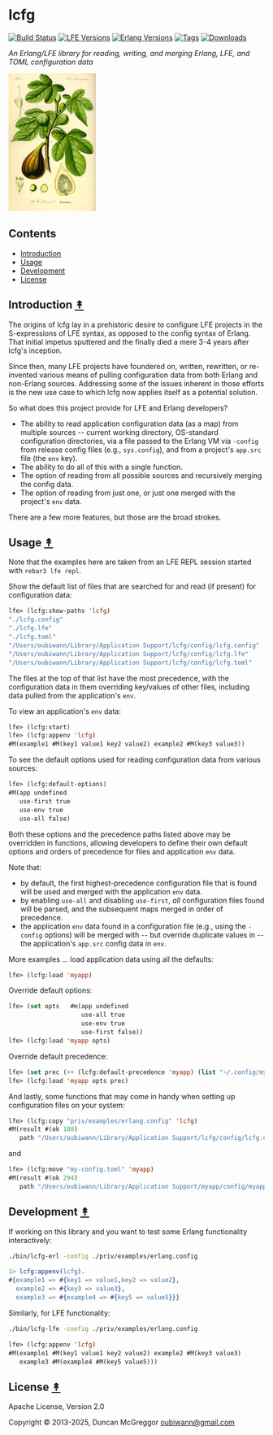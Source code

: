 # lcfg

[![Build Status][gh-actions-badge]][gh-actions]
[![LFE Versions][lfe-badge]][lfe]
[![Erlang Versions][erlang-badge]][versions]
[![Tags][github-tags-badge]][github-tags]
[![Downloads][hex-downloads]][hex-package]

*An Erlang/LFE library for reading, writing, and merging Erlang, LFE, and TOML configuration data*

[![Project Logo][logo]][logo-large]


## Contents

* [Introduction](#introduction-)
* [Usage](#usage-)
* [Development](#development-)
* [License](#license-)

## Introduction [&#x219F;](#contents)

The origins of lcfg lay in a prehistoric desire to configure LFE projects in the S-expressions of LFE syntax, as opposed to the config syntax of Erlang. That initial impetus sputtered and the finally died a mere 3-4 years after lcfg's inception.

Since then, many LFE projects have foundered on, written, rewritten, or re-invented various means of pulling configuration data from both Erlang and non-Erlang sources. Addressing some of the issues inherent in those efforts is the new use case to which lcfg now applies itself as a potential solution.

So what does this project provide for LFE and Erlang developers?

* The ability to read application configuration data (as a map) from multiple sources -- current working directory, OS-standard configuration directories, via a file passed to the Erlang VM via `-config` from release config files (e.g., `sys.config`), and from a project's `app.src` file (the `env` key).
* The ability to do all of this with a single function.
* The option of reading from all possible sources and recursively merging the config data.
* The option of reading from just one, or just one merged with the project's `env` data.

There are a few more features, but those are the broad strokes.

## Usage [&#x219F;](#contents)

Note that the examples here are taken from an LFE REPL session started with `rebar3 lfe repl`.

Show the default list of files that are searched for and read (if present) for configuration data:

``` lisp
lfe> (lcfg:show-paths 'lcfg)
"./lcfg.config"
"./lcfg.lfe"
"./lcfg.toml"
"/Users/oubiwann/Library/Application Support/lcfg/config/lcfg.config"
"/Users/oubiwann/Library/Application Support/lcfg/config/lcfg.lfe"
"/Users/oubiwann/Library/Application Support/lcfg/config/lcfg.toml"
```

The files at the top of that list have the most precedence, with the configuration data in them overriding key/values of other files, including data pulled from the application's `env`.

To view an application's `env` data:

``` lisp
lfe> (lcfg:start)
lfe> (lcfg:appenv 'lcfg)
#M(example1 #M(key1 value1 key2 value2) example2 #M(key3 value3))
```

To see the default options used for reading configuration data from various sources:

``` lisp
lfe> (lcfg:default-options)
#M(app undefined
   use-first true 
   use-env true 
   use-all false)
```

Both these options and the precedence paths listed above may be overridden in functions, allowing developers to define their own default options and orders of precedence for files and application `env` data.

Note that:
* by default, the first highest-precedence configuration file that is found will be used and merged with the application `env` data.
* by enabling `use-all` and disabling `use-first`, _all_ configuration files found will be parsed, and the subsequent maps merged in order of precedence.
* the application `env` data found in a configuration file (e.g., using the `-config` options) will be merged with -- but override duplicate values in -- the application's `app.src` config data in `env`.

More examples ... load application data using all the defaults:

``` lisp
lfe> (lcfg:load 'myapp)
```

Override default options:

``` lisp
lfe> (set opts   #m(app undefined
                    use-all true
                    use-env true
                    use-first false))
lfe> (lcfg:load 'myapp opts)
```

Override default precedence:

``` lisp
lfe> (set prec (++ (lcfg:default-precedence 'myapp) (list "~/.config/myapp.toml")))
lfe> (lcfg:load 'myapp opts prec)
```

And lastly, some functions that may come in handy when setting up configuration files on your system:

``` lisp
lfe> (lcfg:copy "priv/examples/erlang.config" 'lcfg)
#M(result #(ok 180)
   path "/Users/oubiwann/Library/Application Support/lcfg/config/lcfg.config")
```

and

``` lisp
lfe> (lcfg:move "my-config.toml" 'myapp)
#M(result #(ok 294)
   path "/Users/oubiwann/Library/Application Support/myapp/config/myapp.toml")
```

## Development [&#x219F;](#contents)

If working on this library and you want to test some Erlang functionality interactively:

``` sh
./bin/lcfg-erl -config ./priv/examples/erlang.config
```

``` erlang
1> lcfg:appenv(lcfg).
#{example1 => #{key1 => value1,key2 => value2},
  example2 => #{key3 => value3},
  example3 => #{example4 => #{key5 => value5}}}
```

Similarly, for LFE functionality:

``` sh
./bin/lcfg-lfe -config ./priv/examples/erlang.config
```

``` lisp
lfe> (lcfg:appenv 'lcfg)
#M(example1 #M(key1 value1 key2 value2) example2 #M(key3 value3)
   example3 #M(example4 #M(key5 value5)))
```

## License [&#x219F;](#contents)

Apache License, Version 2.0

Copyright © 2013-2025, Duncan McGreggor <oubiwann@gmail.com>

[//]: ---Named-Links---

[logo]: priv/images/Illustration_Ficus_carica0-small.jpg
[logo-large]: priv/images/Illustration_Ficus_carica0.jpg
[screenshot]: priv/images/screenshot.png
[org]: https://github.com/lfeutre
[github]: https://github.com/lfeutre/lcfg
[gh-actions-badge]: https://github.com/lfeutre/lcfg/workflows/ci%2Fcd/badge.svg
[gh-actions]: https://github.com/lfeutre/lcfg/actions
[lfe]: https://github.com/lfe/lfe
[lfe-badge]: https://img.shields.io/badge/lfe-2.2+-blue.svg
[erlang-badge]: https://img.shields.io/badge/erlang-23%20to%2027-blue.svg
[versions]: https://github.com/lfeutre/dirs/blob/main/rebar.config
[github-tags]: https://github.com/lfeutre/lcfg/tags
[github-tags-badge]: https://img.shields.io/github/tag/lfeutre/lcfg.svg
[github-downloads]: https://img.shields.io/github/downloads/lfeutre/lcfg/total.svg
[hex-badge]: https://img.shields.io/hexpm/v/lcfg.svg?maxAge=2592000
[hex-package]: https://hex.pm/packages/lcfg
[hex-downloads]: https://img.shields.io/hexpm/dt/lcfg.svg
